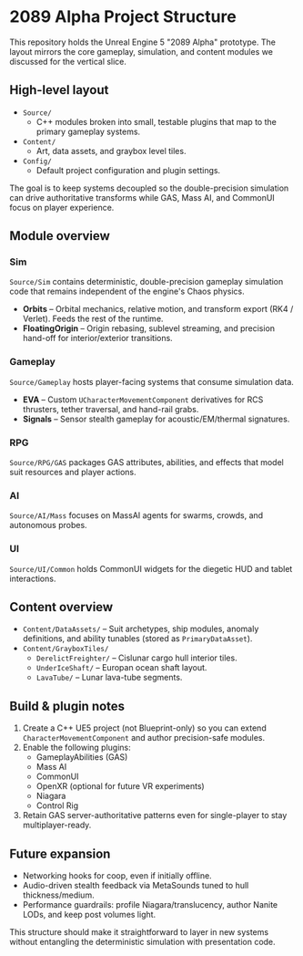 # 2089 Alpha Project Structure

This repository holds the Unreal Engine 5 "2089 Alpha" prototype. The layout mirrors the core gameplay, simulation, and content modules we discussed for the vertical slice.

## High-level layout

- `Source/`
  - C++ modules broken into small, testable plugins that map to the primary gameplay systems.
- `Content/`
  - Art, data assets, and graybox level tiles.
- `Config/`
  - Default project configuration and plugin settings.

The goal is to keep systems decoupled so the double-precision simulation can drive authoritative transforms while GAS, Mass AI, and CommonUI focus on player experience.

## Module overview

### Sim
`Source/Sim` contains deterministic, double-precision gameplay simulation code that remains independent of the engine's Chaos physics.

- **Orbits** – Orbital mechanics, relative motion, and transform export (RK4 / Verlet). Feeds the rest of the runtime.
- **FloatingOrigin** – Origin rebasing, sublevel streaming, and precision hand-off for interior/exterior transitions.

### Gameplay
`Source/Gameplay` hosts player-facing systems that consume simulation data.

- **EVA** – Custom `UCharacterMovementComponent` derivatives for RCS thrusters, tether traversal, and hand-rail grabs.
- **Signals** – Sensor stealth gameplay for acoustic/EM/thermal signatures.

### RPG
`Source/RPG/GAS` packages GAS attributes, abilities, and effects that model suit resources and player actions.

### AI
`Source/AI/Mass` focuses on MassAI agents for swarms, crowds, and autonomous probes.

### UI
`Source/UI/Common` holds CommonUI widgets for the diegetic HUD and tablet interactions.

## Content overview

- `Content/DataAssets/` – Suit archetypes, ship modules, anomaly definitions, and ability tunables (stored as `PrimaryDataAsset`).
- `Content/GrayboxTiles/`
  - `DerelictFreighter/` – Cislunar cargo hull interior tiles.
  - `UnderIceShaft/` – Europan ocean shaft layout.
  - `LavaTube/` – Lunar lava-tube segments.

## Build & plugin notes

1. Create a C++ UE5 project (not Blueprint-only) so you can extend `CharacterMovementComponent` and author precision-safe modules.
2. Enable the following plugins:
   - GameplayAbilities (GAS)
   - Mass AI
   - CommonUI
   - OpenXR (optional for future VR experiments)
   - Niagara
   - Control Rig
3. Retain GAS server-authoritative patterns even for single-player to stay multiplayer-ready.

## Future expansion

- Networking hooks for coop, even if initially offline.
- Audio-driven stealth feedback via MetaSounds tuned to hull thickness/medium.
- Performance guardrails: profile Niagara/translucency, author Nanite LODs, and keep post volumes light.

This structure should make it straightforward to layer in new systems without entangling the deterministic simulation with presentation code.
